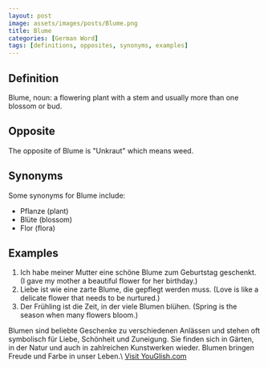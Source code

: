 ```yaml
---
layout: post
image: assets/images/posts/Blume.png
title: Blume
categories: [German Word]
tags: [definitions, opposites, synonyms, examples]
---
```


## Definition
Blume, noun: a flowering plant with a stem and usually more than one blossom or bud. 

## Opposite
The opposite of Blume is "Unkraut" which means weed.

## Synonyms
Some synonyms for Blume include:
- Pflanze (plant)
- Blüte (blossom)
- Flor (flora)

## Examples
1. Ich habe meiner Mutter eine schöne Blume zum Geburtstag geschenkt. (I gave my mother a beautiful flower for her birthday.)
2. Liebe ist wie eine zarte Blume, die gepflegt werden muss. (Love is like a delicate flower that needs to be nurtured.)
3. Der Frühling ist die Zeit, in der viele Blumen blühen. (Spring is the season when many flowers bloom.)

Blumen sind beliebte Geschenke zu verschiedenen Anlässen und stehen oft symbolisch für Liebe, Schönheit und Zuneigung. Sie finden sich in Gärten, in der Natur und auch in zahlreichen Kunstwerken wieder. Blumen bringen Freude und Farbe in unser Leben.\ <a id="yg-widget-0" class="youglish-widget" data-query="Blume" data-lang="german" data-components="8412" data-auto-start="0" data-bkg-color="theme_light" data-title="How%20to%20pronounce%20Blume%20in%20German"  rel="nofollow" href="https://youglish.com">Visit YouGlish.com</a><script async src="https://youglish.com/public/emb/widget.js" charset="utf-8"></script>